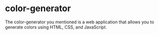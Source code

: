# color-generator
The color-generator you mentioned is a web application that allows you to generate colors using HTML, CSS, and JavaScript.
